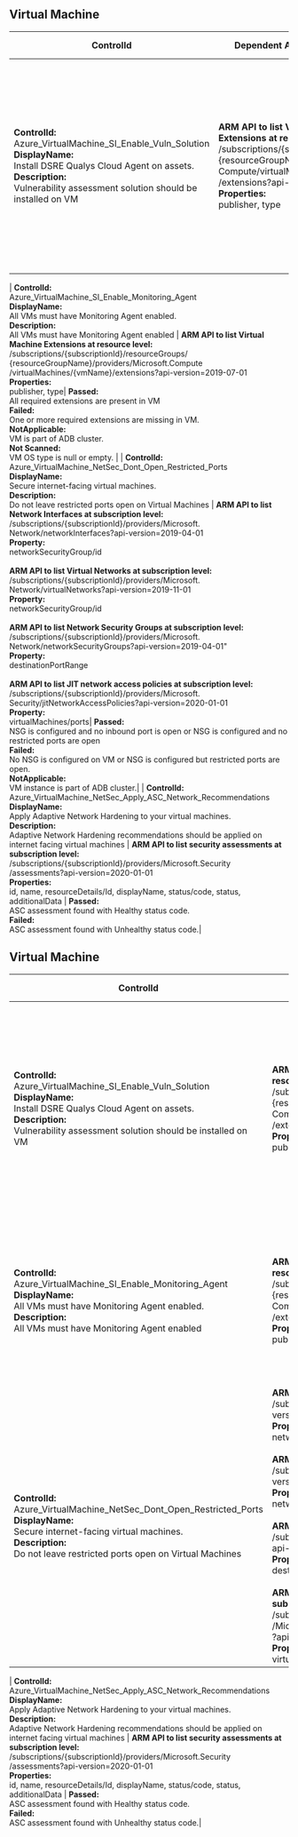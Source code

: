 ## Virtual Machine

| ControlId | Dependent Azure API(s) and Properties | Control spec-let |
|-----------|---------------------------------------|------------------|
| <b>ControlId:</b><br>Azure_VirtualMachine_SI_Enable_Vuln_Solution<br><b>DisplayName:</b><br>Install DSRE Qualys Cloud Agent on assets.<br><b>Description:</b><br>Vulnerability assessment solution should be installed on VM | <b>ARM API to list Virtual Machine <br>Extensions at resource level:</b><br>/subscriptions/{subscriptionId}/resourceGroups/<br>{resourceGroupName}/providers/Microsoft.<br>Compute/virtualMachines/{vmName}<br>/extensions?api-version=2019-07-01<br><b>Properties:</b><br>publisher, type<br>| <b>Passed: </b><br>Required vulnerability assessment solution is present in VM.<br><b>Failed: </b><br>Required vulnerability assessment solution is not present in VM.<br><b>NotApplicable: </b><br>VM instance is part of AKS or ADB cluster.<br><b>Not Scanned: </b><br>VM OS type is null or empty. |



| <b>ControlId:</b><br>Azure_VirtualMachine_SI_Enable_Monitoring_Agent<br><b>DisplayName:</b><br>All VMs must have Monitoring Agent enabled.<br><b>Description:</b><br>All VMs must have Monitoring Agent enabled | <b>ARM API to list Virtual Machine Extensions at resource level:</b><br>/subscriptions/{subscriptionId}/resourceGroups/<br>{resourceGroupName}/providers/Microsoft.Compute<br>/virtualMachines/{vmName}/extensions?api-version=2019-07-01<br><b>Properties:</b><br>publisher, type| <b>Passed: </b><br>All required extensions are present in VM<br><b>Failed: </b><br>One or more required extensions are missing in VM.<br><b>NotApplicable: </b><br>VM is part of ADB cluster.<br><b>Not Scanned: </b><br>VM OS type is null or empty. |
| <b>ControlId:</b><br>Azure_VirtualMachine_NetSec_Dont_Open_Restricted_Ports<br><b>DisplayName:</b><br>Secure internet-facing virtual machines.<br><b>Description:</b><br>Do not leave restricted ports open on Virtual Machines | <b>ARM API to list Network Interfaces at subscription level:</b><br>/subscriptions/{subscriptionId}/providers/Microsoft.<br>Network/networkInterfaces?api-version=2019-04-01<br><b>Property:</b><br>networkSecurityGroup/id<br><br><b>ARM API to list Virtual Networks at subscription level:</b><br>/subscriptions/{subscriptionId}/providers/Microsoft.<br>Network/virtualNetworks?api-version=2019-11-01<br><b>Property:</b><br>networkSecurityGroup/id<br><br><b>ARM API to list Network Security Groups at subscription level:</b><br>/subscriptions/{subscriptionId}/providers/Microsoft.<br>Network/networkSecurityGroups?api-version=2019-04-01"<br><b>Property:</b><br>destinationPortRange<br><br><b>ARM API to list JIT network access policies at subscription level:</b><br>/subscriptions/{subscriptionId}/providers/Microsoft.<br>Security/jitNetworkAccessPolicies?api-version=2020-01-01<br><b>Property:</b><br>virtualMachines/ports| <b>Passed: </b><br>NSG is configured and no inbound port is open or NSG is configured and no restricted ports are open<br><b>Failed: </b><br>No NSG is configured on VM or NSG is configured but restricted ports are open.<br><b>NotApplicable: </b><br>VM instance is part of ADB cluster.|
| <b>ControlId:</b><br>Azure_VirtualMachine_NetSec_Apply_ASC_Network_Recommendations<br><b>DisplayName:</b><br>Apply Adaptive Network Hardening to your virtual machines.<br><b>Description:</b><br>Adaptive Network Hardening recommendations should be applied on internet facing virtual machines | <b>ARM API to list security assessments at subscription level:</b><br>/subscriptions/{subscriptionId}/providers/Microsoft.Security<br>/assessments?api-version=2020-01-01<br><b>Properties:</b><br>id, name, resourceDetails/Id, displayName, status/code, status, additionalData | <b>Passed: </b><br>ASC assessment found with Healthy status code.<br><b>Failed: </b><br>ASC assessment found with Unhealthy status code.|


## Virtual Machine

| ControlId | Dependent Azure API(s) and Properties | Control spec-let |
|-----------|---------------------------------------|------------------|
| <b>ControlId:</b><br>Azure_VirtualMachine_SI_Enable_Vuln_Solution<br><b>DisplayName:</b><br>Install DSRE Qualys Cloud Agent on assets.<br><b>Description:</b><br>Vulnerability assessment solution should be installed on VM | <b>ARM API to list Virtual Machine Extensions at <br>resource level:</b><br>/subscriptions/{subscriptionId}/resourceGroups/<br>{resourceGroupName}/providers/Microsoft.<br>Compute/virtualMachines/{vmName}<br>/extensions?api-version=2019-07-01<br><b>Properties:</b><br>publisher, type<br>| <b>Passed: </b><br>Required vulnerability assessment solution is present in VM.<br><b>Failed: </b><br>Required vulnerability assessment solution is not present in VM.<br><b>NotApplicable: </b><br>VM instance is part of AKS or ADB cluster.<br><b>Not Scanned: </b><br>VM OS type is null or empty. |
| <b>ControlId:</b><br>Azure_VirtualMachine_SI_Enable_Monitoring_Agent<br><b>DisplayName:</b><br>All VMs must have Monitoring Agent enabled.<br><b>Description:</b><br>All VMs must have Monitoring Agent enabled | <b>ARM API to list Virtual Machine Extensions at <br>resource level:</b><br>/subscriptions/{subscriptionId}/resourceGroups/<br>{resourceGroupName}/providers/Microsoft.<br>Compute/virtualMachines/{vmName}<br>/extensions?api-version=2019-07-01<br><b>Properties:</b><br>publisher, type| <b>Passed: </b><br>All required extensions are present in VM<br><b>Failed: </b><br>One or more required extensions are missing in VM.<br><b>NotApplicable: </b><br>VM is part of ADB cluster.<br><b>Not Scanned: </b><br>VM OS type is null or empty. |
| <b>ControlId:</b><br>Azure_VirtualMachine_NetSec_Dont_Open_Restricted_Ports<br><b>DisplayName:</b><br>Secure internet-facing virtual machines.<br><b>Description:</b><br>Do not leave restricted ports open on Virtual Machines | <b>ARM API to list Network Interfaces at subscription level:</b><br>/subscriptions/{subscriptionId}/providers/Microsoft.Network/networkInterfaces?api-version=2019-04-01<br><b>Property:</b><br>networkSecurityGroup/id<br><br><b>ARM API to list Virtual Networks at subscription level:</b><br>/subscriptions/{subscriptionId}/providers/Microsoft.Network/virtualNetworks?api-version=2019-11-01<br><b>Property:</b><br>networkSecurityGroup/id<br><br><b>ARM API to list Network Security Groups at subscription level:</b><br>/subscriptions/{subscriptionId}/providers/Microsoft.Network/networkSecurityGroups?api-version=2019-04-01"<br><b>Property:</b><br>destinationPortRange<br><br><b>ARM API to list JIT network access policies at <br>subscription level:</b><br>/subscriptions/{subscriptionId}/providers<br>/Microsoft.Security/jitNetworkAccessPolicies<br>?api-version=2020-01-01<br><b>Property:</b><br>virtualMachines/ports| <b>Passed: </b><br>NSG is configured and no inbound port is open or NSG is configured and no restricted ports are open<br><b>Failed: </b><br>No NSG is configured on VM or NSG is configured but restricted ports are open.<br><b>NotApplicable: </b><br>VM instance is part of ADB cluster.|


| <b>ControlId:</b><br>Azure_VirtualMachine_NetSec_Apply_ASC_Network_Recommendations<br><b>DisplayName:</b><br>Apply Adaptive Network Hardening to your virtual machines.<br><b>Description:</b><br>Adaptive Network Hardening recommendations should be applied on internet facing virtual machines | <b>ARM API to list security assessments at subscription level:</b><br>/subscriptions/{subscriptionId}/providers/Microsoft.Security<br>/assessments?api-version=2020-01-01<br><b>Properties:</b><br>id, name, resourceDetails/Id, displayName, status/code, status, additionalData | <b>Passed: </b><br>ASC assessment found with Healthy status code.<br><b>Failed: </b><br>ASC assessment found with Unhealthy status code.|
